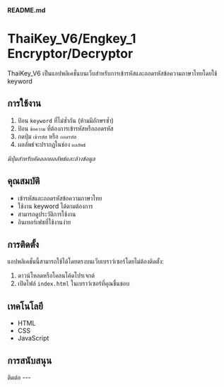 **README.md**

# ThaiKey_V6/Engkey_1 Encryptor/Decryptor

ThaiKey_V6 เป็นแอปพลิเคชั่นบนเว็บสำหรับการเข้ารหัสและถอดรหัสข้อความภาษาไทยโดยใช้ keyword

## การใช้งาน

1.  ป้อน `keyword` ที่ไม่ซ้ำกัน (ห้ามมีอักษรซ้ำ)
2.  ป้อน `ข้อความ` ที่ต้องการเข้ารหัสหรือถอดรหัส
3.  กดปุ่ม `เข้ารหัส` หรือ `ถอดรหัส`
4.  ผลลัพธ์จะปรากฏในช่อง `ผลลัพธ์`

*มีปุ่มสำหรับคัดลอกผลลัพธ์และล้างข้อมูล*


## คุณสมบัติ

*   เข้ารหัสและถอดรหัสข้อความภาษาไทย
*   ใช้งาน keyword ได้ตามต้องการ
*   สามารถดูประวัติการใช้งาน
*   อินเทอร์เฟซที่ใช้งานง่าย

## การติดตั้ง 

แอปพลิเคชั่นนี้สามารถใช้ได้โดยตรงบนเว็บเบราว์เซอร์โดยไม่ต้องติดตั้ง:

1. ดาวน์โหลดหรือโคลนโค้ดโปรเจกต์
2. เปิดไฟล์ `index.html` ในเบราว์เซอร์ที่คุณชื่นชอบ

## เทคโนโลยี

*   HTML
*   CSS
*   JavaScript

## การสนับสนุน

ติดต่อ ---

